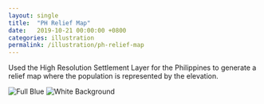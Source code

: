 ```yaml
---
layout: single
title:  "PH Relief Map"
date:   2019-10-21 00:00:00 +0800
categories: illustration
permalink: /illustration/ph-relief-map
---
```


Used the High Resolution Settlement Layer for the Philippines to generate a relief map where the population is represented by the elevation.

![Full Blue](https://storage.googleapis.com/magtanggol-github-io/ph-relief-map/ph-blue.png)
![White Background](https://storage.googleapis.com/magtanggol-github-io/ph-relief-map/ph.png)
